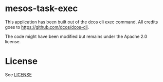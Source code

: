 # mesos-task-exec

This application has been built out of the dcos cli exec command. All
credits goes to https://github.com/dcos/dcos-cli.

The code might have been modified but remains under the Apache 2.0
license.

# License

See [LICENSE](LICENSE)
